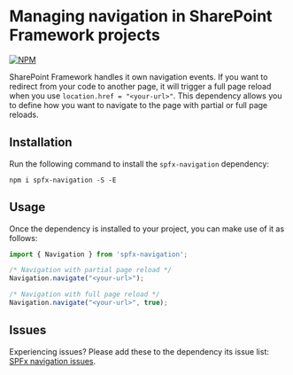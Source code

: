 # Managing navigation in SharePoint Framework projects

[![NPM](https://nodei.co/npm/spfx-navigation.png?compact=true)](https://nodei.co/npm/spfx-navigation/)

SharePoint Framework handles it own navigation events. If you want to redirect from your code to another page, it will trigger a full page reload when you use `location.href = "<your-url>"`. This dependency allows you to define how you want to navigate to the page with partial or full page reloads.

## Installation

Run the following command to install the `spfx-navigation` dependency:

```
npm i spfx-navigation -S -E
```

## Usage

Once the dependency is installed to your project, you can make use of it as follows:

```typescript
import { Navigation } from 'spfx-navigation';

/* Navigation with partial page reload */
Navigation.navigate("<your-url>");

/* Navigation with full page reload */
Navigation.navigate("<your-url>", true);
```

## Issues

Experiencing issues? Please add these to the dependency its issue list: [SPFx navigation issues](https://github.com/estruyf/spfx-navigation/issues).